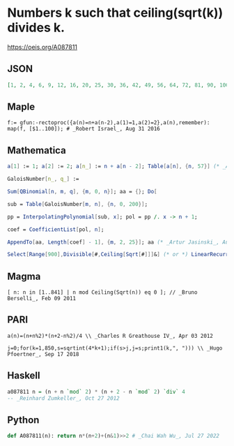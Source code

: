# Numbers k such that ceiling\(sqrt\(k\)\) divides k\.
https://oeis.org/A087811
## JSON
```JSON
[1, 2, 4, 6, 9, 12, 16, 20, 25, 30, 36, 42, 49, 56, 64, 72, 81, 90, 100, 110, 121, 132, 144, 156, 169, 182, 196, 210, 225, 240, 256, 272, 289, 306, 324, 342, 361, 380, 400, 420, 441, 462, 484, 506, 529, 552, 576, 600, 625, 650, 676, 702, 729, 756, 784, 812, 841]
```
## Maple
```Maple
f:= gfun:-rectoproc({a(n)=n+a(n-2),a(1)=1,a(2)=2},a(n),remember):
map(f, [$1..100]); # _Robert Israel_, Aug 31 2016
```
## Mathematica
```Mathematica
a[1] := 1; a[2] := 2; a[n_] := n + a[n - 2]; Table[a[n], {n, 57}] (* _Alonso del Arte_ *)
```
```Mathematica
GaloisNumber[n_, q_] :=
```
```Mathematica
Sum[QBinomial[n, m, q], {m, 0, n}]; aa = {}; Do[
```
```Mathematica
sub = Table[GaloisNumber[m, n], {n, 0, 200}];
```
```Mathematica
pp = InterpolatingPolynomial[sub, x]; pol = pp /. x -> n + 1;
```
```Mathematica
coef = CoefficientList[pol, n];
```
```Mathematica
AppendTo[aa, Length[coef] - 1], {m, 2, 25}]; aa (* _Artur Jasinski_, Aug 31 2016 *)
```
```Mathematica
Select[Range[900],Divisible[#,Ceiling[Sqrt[#]]]&] (* or *) LinearRecurrence[ {2,0,-2,1},{1,2,4,6},60] (* _Harvey P. Dale_, Nov 06 2016 *)
```
## Magma
```Magma
[ n: n in [1..841] | n mod Ceiling(Sqrt(n)) eq 0 ]; // _Bruno Berselli_, Feb 09 2011
```
## PARI
```PARI
a(n)=(n+n%2)*(n+2-n%2)/4 \\ _Charles R Greathouse IV_, Apr 03 2012
```
```PARI
j=0;for(k=1,850,s=sqrtint(4*k+1);if(s>j,j=s;print1(k,", "))) \\ _Hugo Pfoertner_, Sep 17 2018
```
## Haskell
```Haskell
a087811 n = (n + n `mod` 2) * (n + 2 - n `mod` 2) `div` 4
-- _Reinhard Zumkeller_, Oct 27 2012
```
## Python
```Python
def A087811(n): return n*(n+2)+(n&1)>>2 # _Chai Wah Wu_, Jul 27 2022
```
